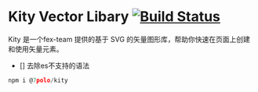 Kity Vector Libary [![Build Status](https://travis-ci.org/fex-team/kity.svg?branch=dev)](https://travis-ci.org/fex-team/kity)
=======

Kity 是一个fex-team 提供的基于 SVG 的矢量图形库，帮助你快速在页面上创建和使用矢量元素。

+ [] 去除es不支持的语法

```javascript
npm i @7polo/kity
```


